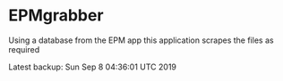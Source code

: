 # EPMgrabber
Using a database from the EPM app this application scrapes the files as required


Latest backup: Sun Sep 8 04:36:01 UTC 2019
